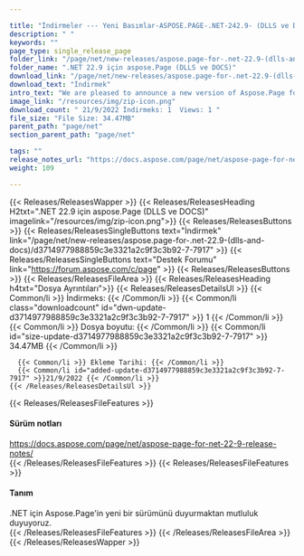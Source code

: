```yaml
---

title: "İndirmeler --- Yeni Basımlar-ASPOSE.PAGE-.NET-242.9- (DLLS ve DOCS)"
description: " "
keywords: ""
page_type: single_release_page
folder_link: "/page/net/new-releases/aspose.page-for-.net-22.9-(dlls-and-docs)/"
folder_name: ".NET 22.9 için aspose.Page (DLLS ve DOCS)"
download_link: "/page/net/new-releases/aspose.page-for-.net-22.9-(dlls-and-docs)/d3714977988859c3e3321a2c9f3c3b92-7-7917"
download_text: "İndirmek"
intro_text: "We are pleased to announce a new version of Aspose.Page for .Net."
image_link: "/resources/img/zip-icon.png"
download_count: " 21/9/2022 İndirmeks: 1  Views: 1 "
file_size: "File Size: 34.47MB"
parent_path: "page/net"
section_parent_path: "page/net"

tags: ""
release_notes_url: "https://docs.aspose.com/page/net/aspose-page-for-net-22-9-release-notes/"
weight: 109

---
```


{{< Releases/ReleasesWapper >}}
  {{< Releases/ReleasesHeading H2txt=".NET 22.9 için aspose.Page (DLLS ve DOCS)" imagelink="/resources/img/zip-icon.png">}}
  {{< Releases/ReleasesButtons >}}
    {{< Releases/ReleasesSingleButtons text="İndirmek" link="/page/net/new-releases/aspose.page-for-.net-22.9-(dlls-and-docs)/d3714977988859c3e3321a2c9f3c3b92-7-7917" >}}
    {{< Releases/ReleasesSingleButtons text="Destek Forumu" link="https://forum.aspose.com/c/page" >}}
  {{< Releases/ReleasesButtons >}}
  {{< Releases/ReleasesFileArea >}}
    {{< Releases/ReleasesHeading h4txt="Dosya Ayrıntıları">}}
    {{< Releases/ReleasesDetailsUl >}}
      {{< Common/li >}} İndirmeks: {{< /Common/li >}}
      {{< Common/li class="downloadcount" id="dwn-update-d3714977988859c3e3321a2c9f3c3b92-7-7917" >}} 1 {{< /Common/li >}}
      {{< Common/li >}} Dosya boyutu: {{< /Common/li >}}
      {{< Common/li id="size-update-d3714977988859c3e3321a2c9f3c3b92-7-7917" >}} 34.47MB {{< /Common/li >}}

      {{< Common/li >}} Ekleme Tarihi: {{< /Common/li >}}
      {{< Common/li id="added-update-d3714977988859c3e3321a2c9f3c3b92-7-7917" >}}21/9/2022 {{< /Common/li >}}
    {{< /Releases/ReleasesDetailsUl >}}

  {{< Releases/ReleasesFileFeatures >}}
      <h4>Sürüm notları</h4><div><a href='https://docs.aspose.com/page/net/aspose-page-for-net-22-9-release-notes/'>https://docs.aspose.com/page/net/aspose-page-for-net-22-9-release-notes/</a></div>
  {{< /Releases/ReleasesFileFeatures >}}
  {{< Releases/ReleasesFileFeatures >}}
      <h4>Tanım</h4><div class="HTMLDescription">.NET için Aspose.Page'in yeni bir sürümünü duyurmaktan mutluluk duyuyoruz.</div>
  {{< /Releases/ReleasesFileFeatures >}}
 {{< /Releases/ReleasesFileArea >}}
{{< /Releases/ReleasesWapper >}}


